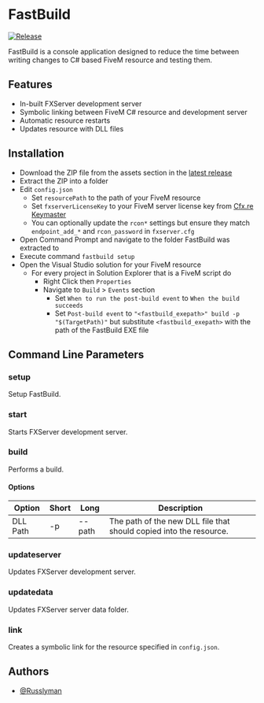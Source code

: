 # FastBuild
[![Release](https://github.com/Russlyman/FastBuild/actions/workflows/release.yml/badge.svg)](https://github.com/Russlyman/FastBuild/actions/workflows/release.yml)

FastBuild is a console application designed to reduce the time between writing changes to C# based FiveM resource and testing them.

## Features
- In-built FXServer development server
- Symbolic linking between FiveM C# resource and development server
- Automatic resource restarts
- Updates resource with DLL files

## Installation
- Download the ZIP file from the assets section in the [latest release](https://github.com/Russlyman/FastBuild/releases/latest)
- Extract the ZIP into a folder
- Edit `config.json`
    - Set `resourcePath` to the path of your FiveM resource
    - Set `fxserverLicenseKey` to your FiveM server license key from [Cfx.re Keymaster](https://keymaster.fivem.net)
    - You can optionally update the `rcon*` settings but ensure they match `endpoint_add_*` and `rcon_password` in `fxserver.cfg`
- Open Command Prompt and navigate to the folder FastBuild was extracted to
- Execute command `fastbuild setup`
- Open the Visual Studio solution for your FiveM resource
    - For every project in Solution Explorer that is a FiveM script do
        - Right Click then `Properties`
        - Navigate to `Build` > `Events` section
            - Set `When to run the post-build event` to `When the build succeeds`
            - Set `Post-build event` to `"<fastbuild_exepath>" build -p "$(TargetPath)"` but substitute `<fastbuild_exepath>` with the path of the FastBuild EXE file

## Command Line Parameters
### setup
Setup FastBuild.

### start
Starts FXServer development server.

### build
Performs a build.

#### Options
| Option | Short | Long | Description
| --- | --- | --- | --- |
| DLL Path | -p | --path | The path of the new DLL file that should copied into the resource. |

### updateserver
Updates FXServer development server.

### updatedata
Updates FXServer server data folder.

### link
Creates a symbolic link for the resource specified in `config.json`.

## Authors
- [@Russlyman](https://www.github.com/Russlyman)
